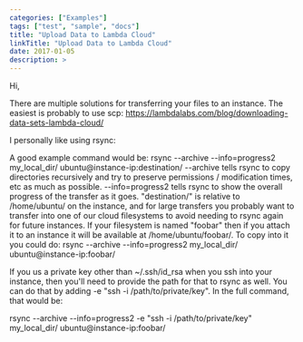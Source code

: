 ```yaml
---
categories: ["Examples"]
tags: ["test", "sample", "docs"]
title: "Upload Data to Lambda Cloud"
linkTitle: "Upload Data to Lambda Cloud"
date: 2017-01-05
description: >
---
```


Hi,

There are multiple solutions for transferring your files to an instance. The
easiest is probably to use scp:
https://lambdalabs.com/blog/downloading-data-sets-lambda-cloud/

I personally like using rsync:

A good example command would be: rsync --archive --info=progress2
my_local_dir/ ubuntu@instance-ip:destination/ --archive tells rsync to copy
directories recursively and try to preserve permissions / modification times,
etc as much as possible. --info=progress2 tells rsync to show the overall
progress of the transfer as it goes.  "destination/" is relative to
/home/ubuntu/ on the instance, and for large transfers you probably want to
transfer into one of our cloud filesystems to avoid needing to rsync again for
future instances. If your filesystem is named "foobar" then if you attach it
to an instance it will be available at /home/ubuntu/foobar/. To copy into it
you could do: rsync --archive --info=progress2 my_local_dir/
ubuntu@instance-ip:foobar/

If you us a private key other than ~/.ssh/id_rsa when you ssh into your
instance, then you'll need to provide the path for that to rsync as well. You
can do that by adding -e "ssh -i /path/to/private/key". In the full command,
that would be:

rsync --archive --info=progress2 -e "ssh -i /path/to/private/key"
my_local_dir/ ubuntu@instance-ip:foobar/
